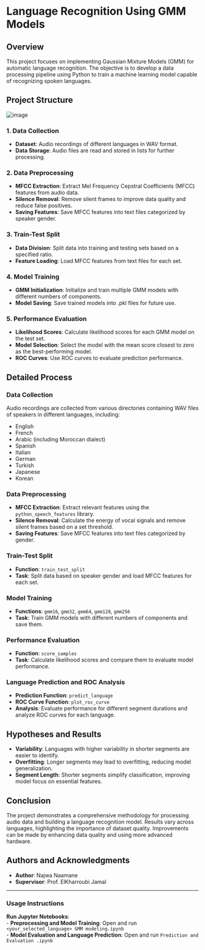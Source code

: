 

# Language Recognition Using GMM Models

## Overview

This project focuses on implementing Gaussian Mixture Models (GMM) for automatic language recognition. The objective is to develop a data processing pipeline using Python to train a machine learning model capable of recognizing spoken languages.

## Project Structure   

![image](https://github.com/najwanaamane/Sound-Language-Recognition/assets/86806375/b5f2baa3-dd7c-4293-9cd7-ba04112b2240)


### 1. Data Collection

- **Dataset**: Audio recordings of different languages in WAV format.
- **Data Storage**: Audio files are read and stored in lists for further processing.

### 2. Data Preprocessing

- **MFCC Extraction**: Extract Mel Frequency Cepstral Coefficients (MFCC) features from audio data.
- **Silence Removal**: Remove silent frames to improve data quality and reduce false positives.
- **Saving Features**: Save MFCC features into text files categorized by speaker gender.

### 3. Train-Test Split

- **Data Division**: Split data into training and testing sets based on a specified ratio.
- **Feature Loading**: Load MFCC features from text files for each set.

### 4. Model Training

- **GMM Initialization**: Initialize and train multiple GMM models with different numbers of components.
- **Model Saving**: Save trained models into .pkl files for future use.

### 5. Performance Evaluation

- **Likelihood Scores**: Calculate likelihood scores for each GMM model on the test set.
- **Model Selection**: Select the model with the mean score closest to zero as the best-performing model.
- **ROC Curves**: Use ROC curves to evaluate prediction performance.

## Detailed Process

### Data Collection
Audio recordings are collected from various directories containing WAV files of speakers in different languages, including:
- English
- French
- Arabic (including Moroccan dialect)
- Spanish
- Italian
- German
- Turkish
- Japanese
- Korean

### Data Preprocessing
- **MFCC Extraction**: Extract relevant features using the `python_speech_features` library.
- **Silence Removal**: Calculate the energy of vocal signals and remove silent frames based on a set threshold.
- **Saving Features**: Save MFCC features into text files categorized by gender.

### Train-Test Split
- **Function**: `train_test_split`
- **Task**: Split data based on speaker gender and load MFCC features for each set.

### Model Training
- **Functions**: `gmm16`, `gmm32`, `gmm64`, `gmm128`, `gmm256`
- **Task**: Train GMM models with different numbers of components and save them.

### Performance Evaluation
- **Function**: `score_samples`
- **Task**: Calculate likelihood scores and compare them to evaluate model performance.

### Language Prediction and ROC Analysis
- **Prediction Function**: `predict_language`
- **ROC Curve Function**: `plot_roc_curve`
- **Analysis**: Evaluate performance for different segment durations and analyze ROC curves for each language.

## Hypotheses and Results
- **Variability**: Languages with higher variability in shorter segments are easier to identify.
- **Overfitting**: Longer segments may lead to overfitting, reducing model generalization.
- **Segment Length**: Shorter segments simplify classification, improving model focus on essential features.

## Conclusion
The project demonstrates a comprehensive methodology for processing audio data and building a language recognition model. Results vary across languages, highlighting the importance of dataset quality. Improvements can be made by enhancing data quality and using more advanced hardware.

## Authors and Acknowledgments
- **Author**: Najwa Naamane
- **Supervisor**: Prof. ElKharroubi Jamal



---

### Usage Instructions
 **Run Jupyter Notebooks**:   
    - **Preprocessing and Model Training**: Open and run `<your_selected_language> GMM modeling.ipynb`   
    - **Model Evaluation and Language Prediction**: Open and run `Prediction and Evaluation .ipynb`

